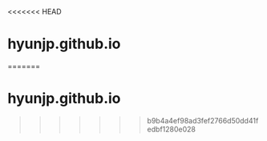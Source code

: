 <<<<<<< HEAD
# hyunjp.github.io
=======
# hyunjp.github.io
>>>>>>> b9b4a4ef98ad3fef2766d50dd41fedbf1280e028
